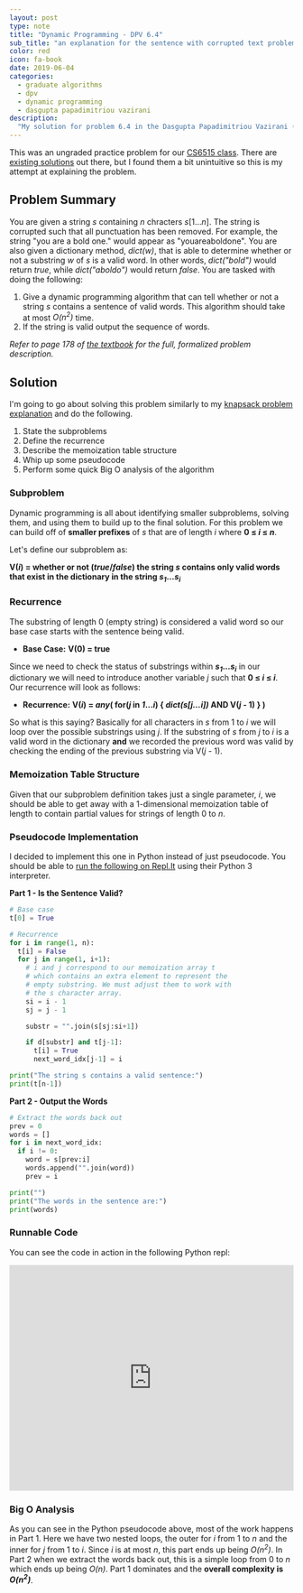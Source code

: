 ```yaml
---
layout: post
type: note
title: "Dynamic Programming - DPV 6.4"
sub_title: "an explanation for the sentence with corrupted text problem"
color: red
icon: fa-book
date: 2019-06-04
categories:
  - graduate algorithms
  - dpv
  - dynamic programming
  - dasgupta papadimitriou vazirani
description:
  "My solution for problem 6.4 in the Dasgupta Papadimitriou Vazirani (DPV) Algorithms textbook"
---
```


This was an ungraded practice problem for our [CS6515 class](https://gt-algorithms.com/). There are [existing solutions](http://www.cs.rpi.edu/~goldsd/docs/fall2013-csci2300/sample-final-exam-solutions.pdf) out there, but I found them a bit unintuitive so this is my attempt at explaining the problem.

## Problem Summary
You are given a string _s_ containing _n_ chracters _s_[1..._n_]. The string is corrupted such that all punctuation has been removed. For example, the string "you are a bold one." would appear as "youareaboldone". You are also given a dictionary method, _dict(w)_, that is able to determine whether or not a substring _w_ of _s_ is a valid word. In other words, _dict("bold")_ would return _true_, while _dict("aboldo")_ would return _false_. You are tasked with doing the following:

1. Give a dynamic programming algorithm that can tell whether or not a string _s_ contains a sentence of valid words. This algorithm should take at most _O(n<sup>2</sup>)_ time.
2. If the string is valid output the sequence of words.

_Refer to page 178 of [the textbook](https://amzn.to/2WoPTuB) for the full, formalized problem description._

## Solution
I'm going to go about solving this problem similarly to my [knapsack problem explanation](https://dev.to/downey/solving-the-knapsack-problem-with-dynamic-programming-4hce) and do the following.

1. State the subproblems
2. Define the recurrence
3. Describe the memoization table structure
4. Whip up some pseudocode
5. Perform some quick Big O analysis of the algorithm

### Subproblem
Dynamic programming is all about identifying smaller subproblems, solving them, and using them to build up to the final solution. For this problem we can build off of **smaller prefixes** of _s_ that are of length _i_ where **0 ≤ _i_ ≤ _n_**.

Let's define our subproblem as:

**V(_i_) = whether or not (_true_/_false_) the string _s_ contains only valid words that exist in the dictionary in the string _s<sub>1</sub>_..._s<sub>i</sub>_**

### Recurrence
The substring of length 0 (empty string) is considered a valid word so our base case starts with the sentence being valid.
* **Base Case:** **V(0) = true**

Since we need to check the status of substrings within **_s<sub>1</sub>_..._s<sub>i</sub>_** in our dictionary we will need to introduce another variable _j_ such that **0 ≤ _i_ ≤ _i_**. Our recurrence will look as follows:

* **Recurrence:** **V(_i_) = _any_( for(_j_ in _1_..._i_) { _dict(s[j...i])_ AND V(_j_ - 1) } )**

So what is this saying? Basically for all characters in _s_ from 1 to _i_ we will loop over the possible substrings using _j_. If the substring of _s_ from _j_ to _i_ is a valid word in the dictionary **and** we recorded the previous word was valid by checking the ending of the previous substring via V(_j_ - 1). 

### Memoization Table Structure
Given that our subproblem definition takes just a single parameter, _i_, we should be able to get away with a 1-dimensional memoization table of length to contain partial values for strings of length 0 to _n_.

### Pseudocode Implementation
I decided to implement this one in Python instead of just pseudocode. You should be able to [run the following on Repl.It](https://repl.it/@tcdowney/dpv-6-4) using their Python 3 interpreter.

**Part 1 - Is the Sentence Valid?**

```python
# Base case
t[0] = True

# Recurrence
for i in range(1, n):
  t[i] = False
  for j in range(1, i+1):
    # i and j correspond to our memoization array t
    # which contains an extra element to represent the
    # empty substring. We must adjust them to work with
    # the s character array.
    si = i - 1
    sj = j - 1

    substr = "".join(s[sj:si+1])

    if d[substr] and t[j-1]:
      t[i] = True
      next_word_idx[j-1] = i

print("The string s contains a valid sentence:")
print(t[n-1])
```

**Part 2 - Output the Words**

```python
# Extract the words back out
prev = 0
words = []
for i in next_word_idx:
  if i != 0:
    word = s[prev:i]
    words.append("".join(word))
    prev = i

print("")
print("The words in the sentence are:")
print(words)
```

### Runnable Code
You can see the code in action in the following Python repl:

<iframe height="400px" width="100%" src="https://repl.it/@tcdowney/dpv-6-4?lite=true" scrolling="no" frameborder="no" allowtransparency="true" allowfullscreen="true" sandbox="allow-forms allow-pointer-lock allow-popups allow-same-origin allow-scripts allow-modals"></iframe>

### Big O Analysis
As you can see in the Python pseudocode above, most of the work happens in Part 1. Here we have two nested loops, the outer for _i_ from 1 to _n_ and the inner for _j_ from 1 to _i_. Since _i_ is at most _n_, this part ends up being _O(n<sup>2</sup>)_. In Part 2 when we extract the words back out, this is a simple loop from 0 to _n_ which ends up being _O(n)_. Part 1 dominates and the **overall complexity is _O(n<sup>2</sup>)_**.
